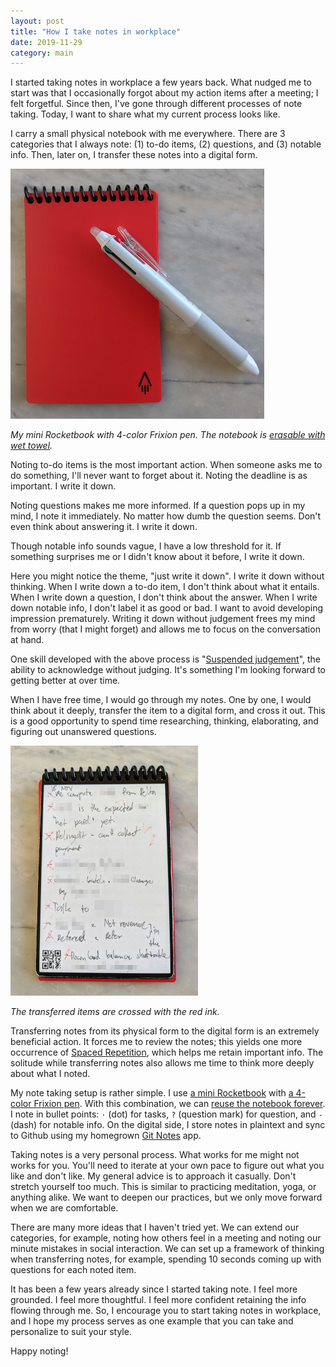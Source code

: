 ```yaml
---
layout: post
title: "How I take notes in workplace"
date: 2019-11-29
category: main
---
```


I started taking notes in workplace a few years back. What nudged me to start was that I occasionally forgot about my action items after a meeting; I felt forgetful. Since then, I've gone through different processes of note taking. Today, I want to share what my current process looks like.

I carry a small physical notebook with me everywhere. There are 3 categories that I always note: (1) to-do items, (2) questions, and (3) notable info. Then, later on, I transfer these notes into a digital form.

![My notebook with a pen](/assets/img/notebook.jpg)

*My mini Rocketbook with 4-color Frixion pen. The notebook is [erasable with wet towel](https://youtu.be/vRHfpKj35Sk?t=260).*

Noting to-do items is the most important action. When someone asks me to do something, I'll never want to forget about it. Noting the deadline is as important. I write it down.

Noting questions makes me more informed. If a question pops up in my mind, I note it immediately. No matter how dumb the question seems. Don't even think about answering it. I write it down.

Though notable info sounds vague, I have a low threshold for it. If something surprises me or I didn't know about it before, I write it down.

Here you might notice the theme, "just write it down". I write it down without thinking. When I write down a to-do item, I don't think about what it entails. When I write down a question, I don't think about the answer. When I write down notable info, I don't label it as good or bad. I want to avoid developing impression prematurely. Writing it down without judgement frees my mind from worry (that I might forget) and allows me to focus on the conversation at hand.

One skill developed with the above process is "[Suspended judgement](https://en.wikipedia.org/wiki/Suspension_of_judgment)", the ability to acknowledge without judging. It's something I'm looking forward to getting better at over time.

When I have free time, I would go through my notes. One by one, I would think about it deeply, transfer the item to a digital form, and cross it out. This is a good opportunity to spend time researching, thinking, elaborating, and figuring out unanswered questions.

![Crossed items](/assets/img/crossed2.jpg)

*The transferred items are crossed with the red ink.*

Transferring notes from its physical form to the digital form is an extremely beneficial action. It forces me to review the notes; this yields one more occurrence of [Spaced Repetition](https://en.wikipedia.org/wiki/Spaced_repetition), which helps me retain important info. The solitude while transferring notes also allows me time to think more deeply about what I noted.

My note taking setup is rather simple. I use [a mini Rocketbook](https://www.amazon.com/Rocketbook-Everlast-Reusable-Notebook-EVR-M-K/dp/B07CZFM72V) with [a 4-color Frixion pen](https://www.amazon.com/Pilot-Frixion-Ball4-Ballpoint-LKFB-80EF-W/dp/B00IPD3KEM). With this combination, we can [reuse the notebook forever](https://youtu.be/vRHfpKj35Sk?t=260). I note in bullet points: `·` (dot) for tasks, `?` (question mark) for question, and `-` (dash) for notable info. On the digital side, I store notes in plaintext and sync to Github using my homegrown [Git Notes](https://github.com/tanin47/git-notes) app. 

Taking notes is a very personal process. What works for me might not works for you. You'll need to iterate at your own pace to figure out what you like and don't like. My general advice is to approach it casually. Don't stretch yourself too much. This is similar to practicing meditation, yoga, or anything alike. We want to deepen our practices, but we only move forward when we are comfortable. 

There are many more ideas that I haven't tried yet. We can extend our categories, for example, noting how others feel in a meeting and noting our minute mistakes in social interaction. We can set up a framework of thinking when transferring notes, for example, spending 10 seconds coming up with questions for each noted item.

It has been a few years already since I started taking note. I feel more grounded. I feel more thoughtful. I feel more confident retaining the info flowing through me. So, I encourage you to start taking notes in workplace, and I hope my process serves as one example that you can take and personalize to suit your style. 

Happy noting!
